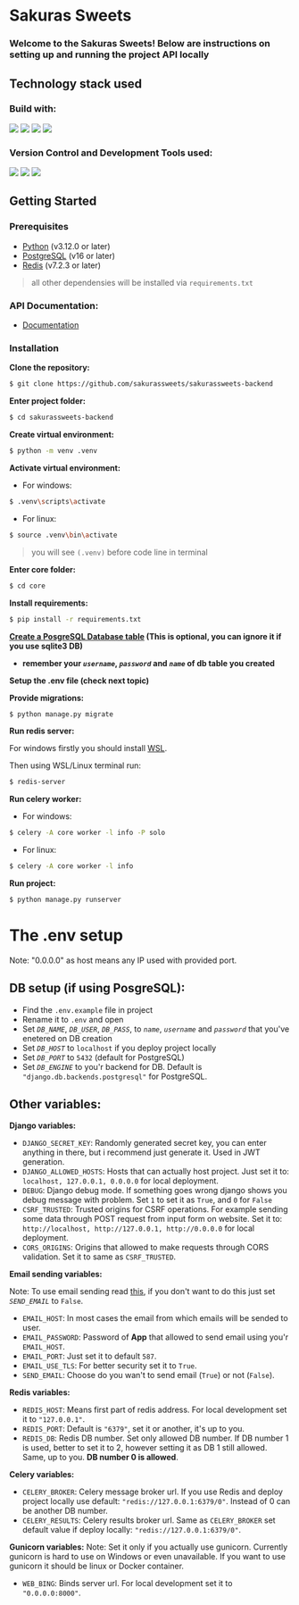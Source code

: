 # Sakuras Sweets

<h3>Welcome to the Sakuras Sweets! Below are instructions on setting up and running the project API locally</h3>

## Technology stack used

### Build with:

<img src="https://img.shields.io/badge/Python-244c6f?logo=python&logoColor=white&style=ShieldStyle"> <img src="https://img.shields.io/badge/Django-0c4b33?logo=django&logoColor=white&style=ShieldStyle" />
<img src="https://img.shields.io/badge/Django%20Rest%20Framework-a30000?logo=django&logoColor=white&style=ShieldStyle" /> <img src="https://img.shields.io/badge/Docker-ffffff?logo=docker&logoColor=White&style=ShieldStyle" />

### Version Control and Development Tools used:

<img src="https://img.shields.io/badge/Git-DC4936?logo=git&logoColor=white&style=ShieldStyle" /> <img src="https://img.shields.io/badge/GitHub-1A1C1E?logo=github&logoColor=white&style=ShieldStyle" /> <img src="https://img.shields.io/badge/Visual Studio Code-0C72C5?logo=visual studio code&logoColor=white&style=ShieldStyle" />

## Getting Started

### Prerequisites

- [Python](https://www.python.org/) (v3.12.0 or later)
- [PostgreSQL](https://www.postgresql.org/) (v16 or later)
- [Redis](https://redis.io/) (v7.2.3 or later)

> all other dependensies will be installed via `requirements.txt`

### API Documentation:

- [Documentation](https://github.com/sakurassweets/sakurassweets-backend/docs)

### Installation

**Clone the repository:**

```bash
$ git clone https://github.com/sakurassweets/sakurassweets-backend
```

**Enter project folder:**

```bash
$ cd sakurassweets-backend
```

**Create virtual environment:**

```bash
$ python -m venv .venv
```

**Activate virtual environment:**

- For windows:

```bash
$ .venv\scripts\activate
```

- For linux:

```bash
$ source .venv\bin\activate
```

> you will see `(.venv)` before code line in terminal

**Enter core folder:**

```bash
$ cd core
```

**Install requirements:**

```bash
$ pip install -r requirements.txt
```

**[Create a PosgreSQL Database table](https://www.youtube.com/watch?v=oWsAYx2R9RI&ab_channel=Knowledge360) (This is optional, you can ignore it if you use sqlite3 DB)**

- **remember your _`username`_, _`password`_ and _`name`_ of db table you created**

**Setup the .env file (check next topic)**

**Provide migrations:**

```bash
$ python manage.py migrate
```

**Run redis server:**

For windows firstly you should install [WSL](https://learn.microsoft.com/ru-ru/windows/wsl/install).

Then using WSL/Linux terminal run:

```bash
$ redis-server
```

**Run celery worker:**

- For windows:

```bash
$ celery -A core worker -l info -P solo
```

- For linux:

```bash
$ celery -A core worker -l info
```

**Run project:**

```bash
$ python manage.py runserver
```

# The .env setup

Note: "0.0.0.0" as host means any IP used with provided port.

## DB setup (if using PosgreSQL):

- Find the `.env.example` file in project
- Rename it to `.env` and open
- Set _`DB_NAME`_, _`DB_USER`_, _`DB_PASS`_, to _`name`_, _`username`_ and _`password`_ that you've enetered on DB creation
- Set _`DB_HOST`_ to `localhost` if you deploy project locally
- Set _`DB_PORT`_ to `5432` (default for PostgreSQL)
- Set _`DB_ENGINE`_ to you'r backend for DB. Default is `"django.db.backends.postgresql"` for PostgreSQL.

## Other variables:

**Django variables:**

- `DJANGO_SECRET_KEY`: Randomly generated secret key, you can enter anything in there, but i recommend just generate it. Used in JWT generation.
- `DJANGO_ALLOWED_HOSTS`: Hosts that can actually host project. Just set it to: `localhost, 127.0.0.1, 0.0.0.0` for local deployment.
- `DEBUG`: Django debug mode. If something goes wrong django shows you debug message with problem. Set `1` to set it as `True`, and `0` for `False`
- `CSRF_TRUSTED`: Trusted origins for CSRF operations. For example sending some data through POST request from input form on website. Set it to: `http://localhost, http://127.0.0.1, http://0.0.0.0` for local deployment.
- `CORS_ORIGINS`: Origins that allowed to make requests through CORS validation. Set it to same as `CSRF_TRUSTED`.

**Email sending variables:**

Note: To use email sending read [this](), if you don't want to do this just set _`SEND_EMAIL`_ to `False`.

- `EMAIL_HOST`: In most cases the email from which emails will be sended to user.
- `EMAIL_PASSWORD`: Password of **App** that allowed to send email using you'r `EMAIL_HOST`.
- `EMAIL_PORT`: Just set it to default `587`.
- `EMAIL_USE_TLS`: For better security set it to `True`.
- `SEND_EMAIL`: Choose do you wan't to send email (`True`) or not (`False`).

**Redis variables:**

- `REDIS_HOST`: Means first part of redis address. For local development set it to `"127.0.0.1"`.
- `REDIS_PORT`: Default is `"6379"`, set it or another, it's up to you.
- `REDIS_DB`: Redis DB number. Set only allowed DB number. If DB number 1 is used, better to set it to 2, however setting it as DB 1 still allowed. Same, up to you. **DB number 0 is allowed**.

**Celery variables:**

- `CELERY_BROKER`: Celery message broker url. If you use Redis and deploy project locally use default: `"redis://127.0.0.1:6379/0"`. Instead of 0 can be another DB number.
- `CELERY_RESULTS`: Celery results broker url. Same as `CELERY_BROKER` set default value if deploy locally: `"redis://127.0.0.1:6379/0"`.

**Gunicorn variables:**
Note: Set it only if you actually use gunicorn. Currently gunicorn is hard to use on Windows or even unavailable. If you want to use gunicorn it should be linux or Docker container.

- `WEB_BING`: Binds server url. For local development set it to `"0.0.0.0:8000"`.
